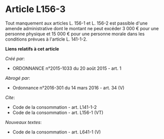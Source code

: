 # Article L156-3

Tout manquement aux articles L. 156-1 et L. 156-2 est passible d'une amende administrative dont le montant ne peut excéder 3
000 € pour une personne physique et 15 000 € pour une personne morale dans les conditions prévues à l'article L. 141-1-2.

**Liens relatifs à cet article**

_Créé par_:

  - ORDONNANCE n°2015-1033 du 20 août 2015 - art. 1

_Abrogé par_:

  - Ordonnance n°2016-301 du 14 mars 2016 - art. 34 (V)

_Cite_:

  - Code de la consommation - art. L141-1-2
  - Code de la consommation - art. L156-1 (VT)

_Nouveaux textes_:

  - Code de la consommation - art. L641-1 (V)
